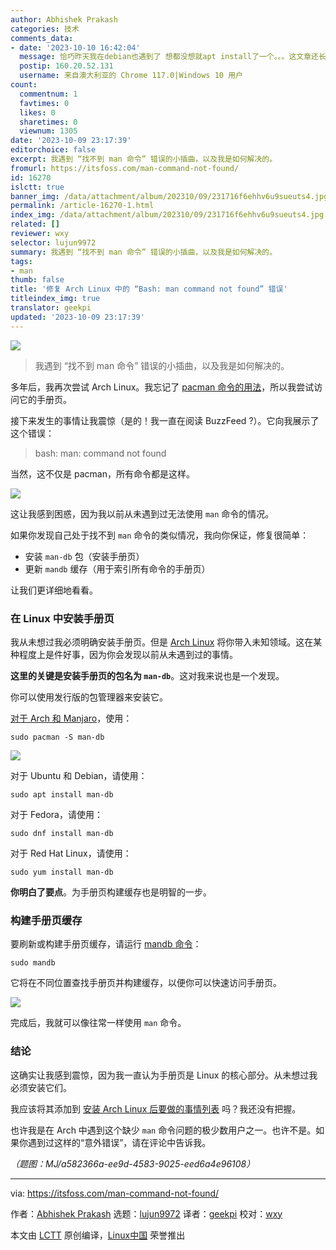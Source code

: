 ```yaml
---
author: Abhishek Prakash
categories: 技术
comments_data:
- date: '2023-10-10 16:42:04'
  message: 恰巧昨天我在debian也遇到了 想都没想就apt install了一个。。。这文章还长篇大论看来有点水。。。
  postip: 160.20.52.131
  username: 来自澳大利亚的 Chrome 117.0|Windows 10 用户
count:
  commentnum: 1
  favtimes: 0
  likes: 0
  sharetimes: 0
  viewnum: 1305
date: '2023-10-09 23:17:39'
editorchoice: false
excerpt: 我遇到 “找不到 man 命令” 错误的小插曲，以及我是如何解决的。
fromurl: https://itsfoss.com/man-command-not-found/
id: 16270
islctt: true
banner_img: /data/attachment/album/202310/09/231716f6ehhv6u9sueuts4.jpg
permalink: /article-16270-1.html
index_img: /data/attachment/album/202310/09/231716f6ehhv6u9sueuts4.jpg.thumb.jpg
related: []
reviewer: wxy
selector: lujun9972
summary: 我遇到 “找不到 man 命令” 错误的小插曲，以及我是如何解决的。
tags:
- man
thumb: false
title: '修复 Arch Linux 中的 “Bash: man command not found” 错误'
titleindex_img: true
translator: geekpi
updated: '2023-10-09 23:17:39'
---
```


![](/data/attachment/album/202310/09/231716f6ehhv6u9sueuts4.jpg)



> 
> 我遇到 “找不到 man 命令” 错误的小插曲，以及我是如何解决的。
> 
> 
> 


多年后，我再次尝试 Arch Linux。我忘记了 [pacman 命令的用法](https://itsfoss.com/pacman-command/)，所以我尝试访问它的手册页。


接下来发生的事情让我震惊（是的！我一直在阅读 BuzzFeed ?）。它向我展示了这个错误：



> 
> bash: man: command not found
> 
> 
> 


当然，这不仅是 pacman，所有命令都是这样。


![](/data/attachment/album/202310/09/231740x9oeyy99ifeafmdo.png)


这让我感到困惑，因为我以前从未遇到过无法使用 `man` 命令的情况。


如果你发现自己处于找不到 `man` 命令的类似情况，我向你保证，修复很简单：


* 安装 `man-db` 包（安装手册页）
* 更新 `mandb` 缓存（用于索引所有命令的手册页）


让我们更详细地看看。


### 在 Linux 中安装手册页


我从未想过我必须明确安装手册页。但是 [Arch Linux](https://archlinux.org/) 将你带入未知领域。这在某种程度上是件好事，因为你会发现以前从未遇到过的事情。


**这里的关键是安装手册页的包名为 `man-db`**。这对我来说也是一个发现。


你可以使用发行版的包管理器来安装它。


[对于 Arch 和 Manjaro](https://itsfoss.com/manjaro-vs-arch-linux/)，使用：



```
sudo pacman -S man-db

```

![](/data/attachment/album/202310/09/231740cw5g7v3t7l8787ow.png)


对于 Ubuntu 和 Debian，请使用：



```
sudo apt install man-db

```

对于 Fedora，请使用：



```
sudo dnf install man-db

```

对于 Red Hat Linux，请使用：



```
sudo yum install man-db

```

**你明白了要点**。为手册页构建缓存也是明智的一步。


### 构建手册页缓存


要刷新或构建手册页缓存，请运行 [mandb 命令](https://www.man7.org/linux/man-pages/man8/mandb.8.html)：



```
sudo mandb

```

它将在不同位置查找手册页并构建缓存，以便你可以快速访问手册页。


![](/data/attachment/album/202310/09/231740h1rltlx44p4tr81t.png)


完成后，我就可以像往常一样使用 `man` 命令。


### 结论


这确实让我感到震惊，因为我一直认为手册页是 Linux 的核心部分。从未想过我必须安装它们。


我应该将其添加到 [安装 Arch Linux 后要做的事情列表](https://itsfoss.com/things-to-do-after-installing-arch-linux/) 吗？我还没有把握。


也许我是在 Arch 中遇到这个缺少 `man` 命令问题的极少数用户之一。也许不是。如果你遇到过这样的“意外错误”，请在评论中告诉我。


*（题图：MJ/a582366a-ee9d-4583-9025-eed6a4e96108）*




---


via: <https://itsfoss.com/man-command-not-found/>


作者：[Abhishek Prakash](https://itsfoss.com/author/abhishek/) 选题：[lujun9972](https://github.com/lujun9972) 译者：[geekpi](https://github.com/geekpi) 校对：[wxy](https://github.com/wxy)


本文由 [LCTT](https://github.com/LCTT/TranslateProject) 原创编译，[Linux中国](https://linux.cn/) 荣誉推出